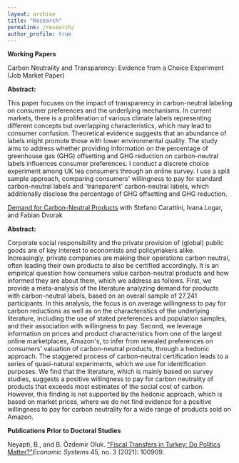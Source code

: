 ```yaml
---
layout: archive
title: "Research"
permalink: /research/
author_profile: true
---
```

**Working Papers**

Carbon Neutrality and Transparency: Evidence from a Choice Experiment (Job Market Paper) 

**Abstract:**
<p>This paper focuses on the impact of transparency in carbon-neutral labeling on consumer preferences and the underlying mechanisms. In current markets, there is a proliferation of various climate labels representing different concepts but overlapping characteristics, which may lead to consumer confusion. Theoretical evidence suggests that an abundance of labels might promote those with lower environmental quality. The study aims to address whether providing information on the percentage of greenhouse gas (GHG) offsetting and GHG reduction on carbon-neutral labels influences consumer preferences. I conduct a discrete choice experiment among UK tea consumers through an online survey. I use a split sample approach, comparing consumers' willingness to pay for standard carbon-neutral labels and 'transparent' carbon-neutral labels, which additionally disclose the percentage of GHG offsetting and GHG reduction. </p>


<p><a href="http://begumozdemiroluk.github.io/files/Demand_for_carbon_neutral_products_Jan_2024.pdf" target="_blank"> Demand for Carbon-Neutral Products</a> with Stefano Carattini, Ivana Logar, and Fabian Dvorak</p> 

**Abstract:** 
<p>Corporate social responsibility and the private provision of (global) public goods are of key interest to economists and policymakers alike. Increasingly, private companies are making their operations carbon neutral, often leading their own products to also be certified accordingly. It is an empirical question how consumers value carbon-neutral products and how informed they are about them, which we address as follows. First, we provide a meta-analysis of the literature analyzing demand for products with carbon-neutral labels, based on an overall sample of 27,241 participants. In this analysis, the focus is on average willingness to pay for carbon reductions as well as on the characteristics of the underlying literature, including the use of stated preferences and population samples, and their association with willingness to pay. Second, we leverage information on prices and product characteristics from one of the largest online marketplaces, Amazon's, to infer from revealed preferences on consumers' valuation of carbon-neutral products, through a hedonic approach. The staggered process of carbon-neutral certification leads to a series of quasi-natural experiments, which we use for identification purposes. We find that the literature, which is mainly based on survey studies, suggests a positive willingness to pay for carbon neutrality of products that exceeds most estimates of the social cost of carbon. However, this finding is not supported by the hedonic approach, which is based on market prices, where we do not find evidence for a positive willingness to pay for carbon neutrality for a wide range of products sold on Amazon.</p>

**Publications Prior to Doctoral Studies**
<p>Neyapti, B., and B. Özdemir Oluk. <a href="https://www.sciencedirect.com/science/article/pii/S0939362521000571">"Fiscal Transfers in Turkey: Do Politics Matter?"</a><em>Economic Systems</em> 45, no. 3 (2021): 100909.</p> 







